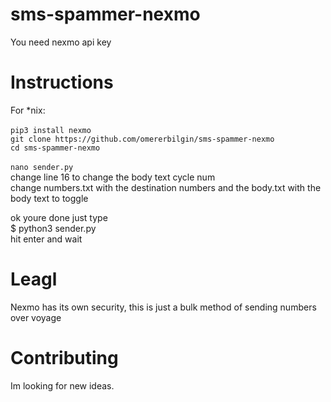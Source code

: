 # sms-spammer-nexmo
You need nexmo api key

# Instructions
For *nix:<br><br>
`pip3 install nexmo`<br>
`git clone https://github.com/omererbilgin/sms-spammer-nexmo`<br>
`cd sms-spammer-nexmo`<br>
<br>
`nano sender.py`<br>
change line 16 to change the body text cycle num<br>
change numbers.txt with the destination numbers and the body.txt with the body text to toggle<br>

ok youre done just type <br>
$ python3 sender.py<br>
hit enter and wait<br>

# Leagl
Nexmo has its own security, this is just a bulk method of sending numbers over voyage
# Contributing 

Im looking for new ideas.
